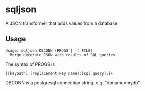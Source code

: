 # sqljson

A JSON transformer that adds values from a database


## Usage

```
Usage: sqljson DBCONN (PROGS | -f FILE)
  Merge decorate JSON with results of SQL queries
```

The syntax of PROGS is 

    [[keypath]:[replacement key name]:[sql query];]+

DBCONN is a postgresql connection string, e.g. "dbname=mydb"




